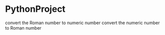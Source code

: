 # PythonProject
convert the Roman number to numeric number
convert the numeric number to Roman number
